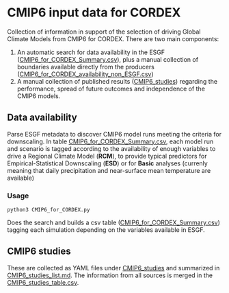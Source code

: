 CMIP6 input data for CORDEX
===========================

Collection of information in support of the selection of driving Global Climate Models from CMIP6 for CORDEX.
There are two main components:

 1. An automatic search for data availability in the ESGF ([CMIP6_for_CORDEX_Summary.csv](./CMIP6_for_CORDEX_Summary.csv)), plus a manual collection of boundaries available directly from the producers ([CMIP6_for_CORDEX_availability_non_ESGF.csv](./CMIP6_for_CORDEX_availability_non_ESGF.csv))
 2. A manual collection of published results ([CMIP6_studies](./CMIP6_studies)) regarding the performance, spread of future outcomes and independence of the CMIP6 models.

Data availability
-----------------

Parse ESGF metadata to discover CMIP6 model runs meeting the criteria for
downscaling. In table [CMIP6_for_CORDEX_Summary.csv](./CMIP6_for_CORDEX_Summary.csv),
each model run and scenario is tagged according to the availability of 
enough variables to drive a Regional Climate Model (**RCM**), to provide typical
predictors for Empirical-Statistical Downscaling (**ESD**) or for **Basic**
analyses (currenly meaning that daily precipitation and near-surface mean
temperature are available)

### Usage


```
python3 CMIP6_for_CORDEX.py
```

Does the search and builds a csv table ([CMIP6_for_CORDEX_Summary.csv](./CMIP6_for_CORDEX_Summary.csv)) tagging each
simulation depending on the variables available in ESGF.

CMIP6 studies
-------------

These are collected as YAML files under [CMIP6_studies](./CMIP6_studies) and summarized in [CMIP6_studies_list.md](./CMIP6_studies_list.md). The information from all sources is merged in the [CMIP6_studies_table.csv](./CMIP6_studies_table.csv).
